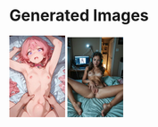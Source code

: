 # Generated Images



<img src="2025_09_22_01_thumb.webp" width="100"/> <img src="2025_09_22_02_thumb.webp" width="100"/>